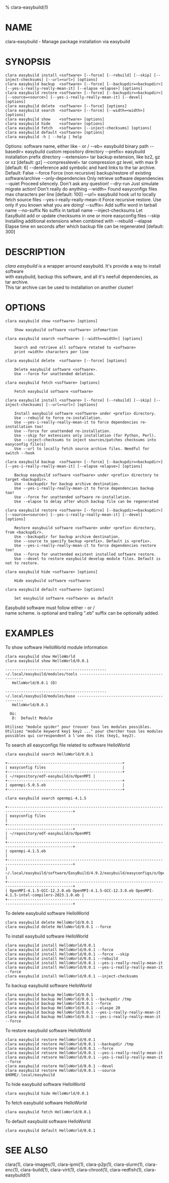 % clara-easybuild(1)

# NAME

clara-easybuild - Manage package installation via easybuild

# SYNOPSIS

    clara easybuild install <software> [--force] [--rebuild] [--skip] [--inject-checksums] [--url=<url>] [options]
    clara easybuild backup  <software> [--force] [--backupdir=<backupdir>] [--yes-i-really-really-mean-it] [--elapse <elapse>] [options]
    clara easybuild restore <software> [--force] [--backupdir=<backupdir>] [--source=<source>] [--yes-i-really-really-mean-it] [--devel] [options]
    clara easybuild delete  <software> [--force] [options]
    clara easybuild search  <software> [--force] [--width=<width>] [options]
    clara easybuild show    <software> [options]
    clara easybuild hide    <software> [options]
    clara easybuild fetch   <software> [--inject-checksums] [options]
    clara easybuild default <software> [options]
    clara easybuild -h | --help | help

Options:
    <software>                       software name, either like <name>-<version> or <name>/<version>
    --eb=<ebpath>                    easybuild binary path
    --basedir=<basedir>              easybuild custom repository directory
    --prefix=<prefix>                easybuild installation prefix directory
    --extension=<extension>          tar backup extension, like bz2, gz or xz [default: gz]
    --compresslevel=<compresslevel>  tar compression gz level, with max 9 [default: 6]
    --dereference                    add symbolic and hard links to the tar archive. Default: False
    --force                          Force (non recursive) backup/restore of existing software/archive
    --only-dependencies              Only retrieve software dependencies
    --quiet                          Proceed silencely. Don't ask any question!
    --dry-run                        Just simulate migrate action! Don't really do anything
    --width=<width>                  Found easyconfigs files max characters per line [default: 100]
    --url=<url>                      easybuild hook url to locally fetch source files
    --yes-i-really-really-mean-it    Force recursive restore. Use only if you known what you are doing!
    --suffix=<suffix>                Add suffix word in tarball name
    --no-suffix                      No suffix in tarball name
    --inject-checksums               Let EasyBuild add or update checksums in one or more easyconfig files
    --skip                           Installing additional extensions when combined with --rebuild
    --elapse <elapse>                Elapse time en seconds after which backup file can be regenerated [default: 300]

# DESCRIPTION

*clara easybuild* is a wrapper arround easybuild. It's provide a way to install software\
with easybuild, backup this software, and all it's neefull dependencies, as tar archive.\
This tar archive can be used to installation on another cluster!

# OPTIONS

    clara easybuild show <software> [options]

        Show easybuild software <software> infomartion

    clara easybuild search <software> [--width=<width>] [options]

        Search and retrieve all software retated to <software>
        print <width> characters per line

    clara easybuild delete  <software> [--force] [options]

        Delete easybuild software <software>.
        Use --force for unattended deletion.

    clara easybuild fetch <software> [options]

        Fetch easybuild software <software>

    clara easybuild install <software> [--force] [--rebuild] [--skip] [--inject-checksums] [--url=<url>] [options]

        Install easybuild software <software> under <prefix> directory.
        Use --rebuild to force re-installation.
        Use --yes-i-really-really-mean-it to force dependencies re-installation too!
        Use --force for unattended re-installation.
        Use --skip for extensions only installation (for Python, Perl).
        Use --inject-checksums to inject sources/patches checksums into easyconfig file(s)
        Use --url to locally fetch source archive files. Needful for switch --hook

    clara easybuild backup  <software> [--force] [--backupdir=<backupdir>] [--yes-i-really-really-mean-it] [--elapse <elapse>] [options]

        Backup easybuild software <software> under <prefix> directory to target <backupdir>.
        Use --backupdir for backup archive destination.
        Use --yes-i-really-really-mean-it to force dependencies backup too!
        Use --force for unattended software re-installation.
        Use --elapse to delay after which backup file can be regenerated

    clara easybuild restore <software> [--force] [--backupdir=<backupdir>] [--source=<source>] [--yes-i-really-really-mean-it] [--devel] [options]

        Restore easybuild software <software> under <prefix> directory, from <backupdir>.
        Use --backupdir for backup archive destination.
        Use --source to specify backup <prefix>. Default is <prefix>.
        Use --yes-i-really-really-mean-it to force dependencies restore too!
        Use --force for unattended existent installed software restore.
        Use --devel to restore easybuild develop module files. Default is not to restore.

    clara easybuild hide <software> [options]

        Hide easybuild software <software>

    clara easybuild default <software> [options]

        Set easybuild software <software> as default

Easybuild software <software> must follow either <name>-<version> or <name>/<version>\
name scheme. <version> is optional and trailing ".eb" suffix can be optionally added.

# EXAMPLES

To show software HelloWorld module information

    clara easybuild show HelloWorld
    clara easybuild show HelloWorld/0.0.1

```
--------------------------------------------- ~/.local/easybuild/modules/tools ---------------------------------------------
   HelloWorld/0.0.1 (D)

--------------------------------------------- ~/.local/easybuild/modules/base ----------------------------------------------
   HelloWorld/0.0.1

  Où:
   D:  Default Module

Utilisez "module spider" pour trouver tous les modules possibles.
Utilisez "module keyword key1 key2 ..." pour chercher tous les modules possibles qui correspondent à l'une des clés (key1, key2).
```

To search all easyconfigs file related to software HelloWorld

    clara easybuild search HelloWorld/0.0.1

```
+---------------------------------------------------+
| easyconfig files                                  |
+---------------------------------------------------+
| ~/repository/edf-easybuild/o/OpenMPI |
+---------------------------------------------------+
| openmpi-5.0.5.eb                                  |
+---------------------------------------------------+
```

    clara easybuild search openmpi-4.1.5

```
+---------------------------------------------------------------------------------------------------+
| easyconfig files                                                                                  |
+---------------------------------------------------------------------------------------------------+
| ~/repository/edf-easybuild/o/OpenMPI                                                 |
+---------------------------------------------------------------------------------------------------+
| openmpi-4.1.5.eb                                                                                  |
+---------------------------------------------------------------------------------------------------+
| ~/.local/easybuild/software/EasyBuild/4.9.2/easybuild/easyconfigs/o/OpenMPI          |
+---------------------------------------------------------------------------------------------------+
| OpenMPI-4.1.5-GCC-12.2.0.eb OpenMPI-4.1.5-GCC-12.3.0.eb OpenMPI-4.1.5-intel-compilers-2023.1.0.eb |
+---------------------------------------------------------------------------------------------------+
```

To delete easybuild software HelloWorld

    clara easybuild delete HelloWorld/0.0.1
    clara easybuild delete HelloWorld/0.0.1 --force

To install easybuild software HelloWorld

    clara easybuild install HelloWorld/0.0.1
    clara easybuild install HelloWorld/0.0.1 --force
    clara easybuild install HelloWorld/0.0.1 --force --skip
    clara easybuild install HelloWorld/0.0.1 --rebuild
    clara easybuild install HelloWorld/0.0.1 --yes-i-really-really-mean-it
    clara easybuild install HelloWorld/0.0.1 --yes-i-really-really-mean-it --force
    clara easybuild install HelloWorld/0.0.1 --inject-checksums

To backup easybuild software HelloWorld

    clara easybuild backup HelloWorld/0.0.1
    clara easybuild backup HelloWorld/0.0.1 --backupdir /tmp
    clara easybuild backup HelloWorld/0.0.1 --force
    clara easybuild backup HelloWorld/0.0.1 --elaspe 20
    clara easybuild backup HelloWorld/0.0.1 --yes-i-really-really-mean-it
    clara easybuild backup HelloWorld/0.0.1 --yes-i-really-really-mean-it --force

To restore easybuild software HelloWorld

    clara easybuild restore HelloWorld/0.0.1
    clara easybuild restore HelloWorld/0.0.1 --backupdir /tmp
    clara easybuild restore HelloWorld/0.0.1 --force
    clara easybuild retsore HelloWorld/0.0.1 --yes-i-really-really-mean-it
    clara easybuild retsore HelloWorld/0.0.1 --yes-i-really-really-mean-it --force
    clara easybuild restore HelloWorld/0.0.1 --devel
    clara easybuild restore HelloWorld/0.0.1 --source $HOME/.local/easybuild

To hide easybuild software HelloWorld

    clara easybuild hide HelloWorld/0.0.1

To fetch easybuild software HelloWorld

    clara easybuild fetch HelloWorld/0.0.1

To default easybuild software HelloWorld

    clara easybuild default HelloWorld/0.0.1


# SEE ALSO

clara(1), clara-images(1), clara-ipmi(1), clara-p2p(1), clara-slurm(1), clara-enc(1), clara-build(1), clara-virt(1), clara-chroot(1), clara-redfish(1), clara-easybuild(1)
